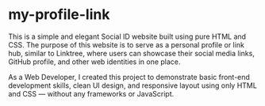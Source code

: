 # my-profile-link
This is a simple and elegant Social ID website built using pure HTML and CSS. The purpose of this website is to serve as a personal profile or link hub, similar to Linktree, where users can showcase their social media links, GitHub profile, and other web identities in one place.

As a Web Developer, I created this project to demonstrate basic front-end development skills, clean UI design, and responsive layout using only HTML and CSS — without any frameworks or JavaScript.
